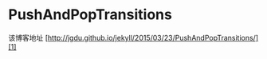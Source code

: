 # PushAndPopTransitions

该博客地址 [http://jgdu.github.io/jekyll/2015/03/23/PushAndPopTransitions/][1]



[1]:http://jgdu.github.io/jekyll/2015/03/23/PushAndPopTransitions/
